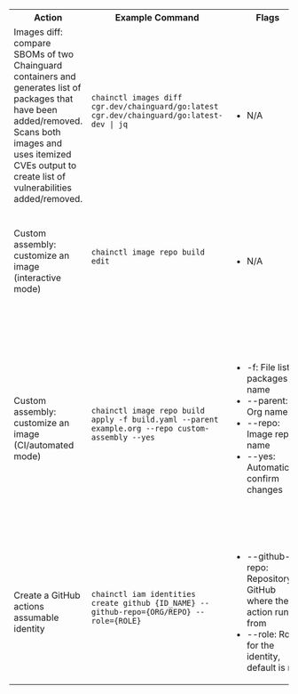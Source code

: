 <table>
    <!-- Header -->
    <tr>
        <th>Action</th>
        <th>Example Command</th>
        <th>Flags</th>
        <th>Notes</th>
        <th>Use Cases </th>
    </tr>
    <!-- Start entry in the cheatsheet -->
    <tr>
        <td> <!-- Description -->
        Images diff: compare SBOMs of two Chainguard containers and generates list of packages that have been added/removed. Scans both images and uses itemized CVEs output to create list of vulnerabilities added/removed. 
        </td>
        <td> <!-- Copy paste command -->
            <pre><code class="language-bash">chainctl images diff cgr.dev/chainguard/go:latest cgr.dev/chainguard/go:latest-dev | jq
            </code></pre>
        </td>
        <td> <!-- Flags -->
            <ul>
                <li>N/A</li>
            </ul>
        </td>
        <td> <!-- Notes -->
            <ul>
                <li>Compared in order images are listed</li>
            </ul>
        </td>
        <td> <!-- Use Cases -->
            <ul>
                <li>Compare release version of images</li>
                <li>Trigger rebuilds only on significant changes to a base image</li>
            </ul>
        </td>
    </tr>
    <!-- End entry in the cheatsheet -->
    <!-- Start entry in the cheatsheet -->
    <tr>
        <td> <!-- Description -->
        Custom assembly: customize an image (interactive mode)
        </td>
        <td> <!-- Copy paste command -->
            <pre><code class="language-bash">chainctl image repo build edit
            </code></pre>
        </td>
        <td> <!-- Flags -->
            <ul>
                <li>N/A</li>
            </ul>
        </td>
        <td> <!-- Notes -->
            <ul>
                <li>Starts interactive prompt</li>
            </ul>
        </td>
        <td> <!-- Use Cases -->
            <ul>
                <li>Leverage custom assembly to modify your images by adding/removing Chainguard packages</li>
            </ul>
        </td>
    </tr>
    <!-- End entry in the cheatsheet -->
    <!-- Start entry in the cheatsheet -->
    <tr>
        <td> <!-- Description -->
        Custom assembly: customize an image (CI/automated mode)
        </td>
        <td> <!-- Copy paste command -->
            <pre><code class="language-bash">chainctl image repo build apply -f build.yaml --parent example.org --repo custom-assembly --yes
            </code></pre>
        </td>
        <td> <!-- Flags -->
            <ul>
                <li>-f: File listing packages name</li>
                <li>--parent: Org name</li>
                <li>--repo: Image repo name</li>
                <li>--yes: Automatically confirm changes</li>
            </ul>
        </td>
        <td> <!-- Notes -->
            <ul>
                <li>Requires a build.yaml file listing desired packages, for example:
                    <pre><code class="language-bash">
                    contents:
                    packages:
                    - bash
                    - curl
                    - mysql
                    </code></pre>
                </li>
            </ul>
        </td>
        <td> <!-- Use Cases -->
            <ul>
                <li>Leverage custom assembly to modify your images by adding/removing Chainguard packages automatically</li>
            </ul>
        </td>
    </tr>
    <!-- End entry in the cheatsheet -->
    <!-- Start entry in the cheatsheet -->
    <tr>
        <td> <!-- Description -->
        Create a GitHub actions assumable identity
        </td>
        <td> <!-- Copy paste command -->
            <pre><code class="language-bash">chainctl iam identities create github {ID_NAME} --github-repo={ORG/REPO} --role={ROLE}
            </code></pre>
        </td>
        <td> <!-- Flags -->
            <ul>
                <li>--github-repo: Repository in GitHub where the action runs from</li>
                <li>--role: Role for the identity, default is null</li>
            </ul>
        </td>
        <td> <!-- Notes -->
            <ul>
            </ul>
        </td>
        <td> <!-- Use Cases -->
            <ul>
                <li>Used when accessing image information such as digests for digestabot in GitHub actions</li>
            </ul>
        </td>
    </tr>
    <!-- End entry in the cheatsheet -->
</table>
